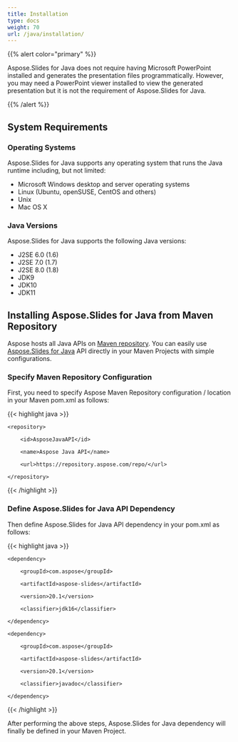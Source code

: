 ```yaml
---
title: Installation
type: docs
weight: 70
url: /java/installation/
---
```


{{% alert color="primary" %}} 

Aspose.Slides for Java does not require having Microsoft PowerPoint installed and generates the presentation files programmatically. However, you may need a PowerPoint viewer installed to view the generated presentation but it is not the requirement of Aspose.Slides for Java.

{{% /alert %}} 
## **System Requirements**
### **Operating Systems**
Aspose.Slides for Java supports any operating system that runs the Java runtime including, but not limited:

- Microsoft Windows desktop and server operating systems
- Linux (Ubuntu, openSUSE, CentOS and others)
- Unix
- Mac OS X
### **Java Versions**
Aspose.Slides for Java supports the following Java versions:

- J2SE 6.0 (1.6)
- J2SE 7.0 (1.7)
- J2SE 8.0 (1.8)
- JDK9
- JDK10
- JDK11


## **Installing Aspose.Slides for Java from Maven Repository**
Aspose hosts all Java APIs on [Maven repository](https://repository.aspose.com/repo/com/aspose/). You can easily use [Aspose.Slides for Java](https://repository.aspose.com/repo/com/aspose/aspose-slides/) API directly in your Maven Projects with simple configurations.
### **Specify Maven Repository Configuration**
First, you need to specify Aspose Maven Repository configuration / location in your Maven pom.xml as follows:

{{< highlight java >}}

 <repositories>

    <repository>

        <id>AsposeJavaAPI</id>

        <name>Aspose Java API</name>

        <url>https://repository.aspose.com/repo/</url>

    </repository>

</repositories>

{{< /highlight >}}
### **Define Aspose.Slides for Java API Dependency**
Then define Aspose.Slides for Java API dependency in your pom.xml as follows:

{{< highlight java >}}

 <dependencies>

    <dependency>

        <groupId>com.aspose</groupId>

        <artifactId>aspose-slides</artifactId>

        <version>20.1</version>

        <classifier>jdk16</classifier>

    </dependency>

    <dependency>

        <groupId>com.aspose</groupId>

        <artifactId>aspose-slides</artifactId>

        <version>20.1</version>

        <classifier>javadoc</classifier>

    </dependency>

</dependencies>

{{< /highlight >}}

After performing the above steps, Aspose.Slides for Java dependency will finally be defined in your Maven Project.


